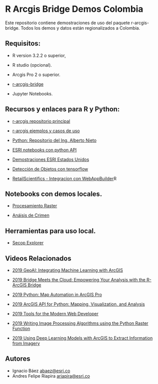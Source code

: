 # R Arcgis Bridge Demos Colombia

Este repositorio contiene demostraciones de uso del paquete r-arcgis-bridge. Todos los demos y datos están regionalizados a Colombia.


## Requisitos:


- R version 3.2.2 o superior, 

- R studio (opcional). 

- Arcgis Pro 2 o superior. 

- [r-arcgis-bridge](https://learn.arcgis.com/es/projects/analyze-crime-using-statistics-and-the-r-arcgis-bridge/lessons/install-the-r-arcgis-bridge-and-start-statistical-analysis.htm)

- Jupyter Notebooks. 

## Recursos y enlaces para R y Python:

- [r-arcgis repositorio principal](https://github.com/R-ArcGIS)

- [r-arcgis ejemplos y casos de uso](https://github.com/R-ArcGIS/r-sample-tools)

- [Python: Repositorio del Ing. Alberto Nieto](https://github.com/Qberto?tab=repositories)

- [ESRI notebooks con python API](https://github.com/Esri/arcgis-python-api/tree/master/samples)

- [Demostraciones ESRI Estados Unidos](https://github.com/Esri/arcgis-python-api/tree/conference_talks/talks)

- [Detección de Objetos con tensorflow](https://github.com/tensorflow/models/tree/master/research/object_detection)

- [RetailScientifics - Integracion con WebAppBuilder](https://github.com/R-ArcGIS/RetailScientifics)R


## Notebooks con demos locales.

- [Procesamiento Raster](notebooks/Raster_Notebook.ipynb)

- [Anáisis de Crimen](notebooks/Crime.ipynb)


## Herramientas para uso local. 

- [Secop Explorer](doc/Secop_Explorer.md)

## Videos Relacionados

- [2019 GeoAI: Integrating Machine Learning with ArcGIS](https://www.esri.com/videos/watch?videoid=yfu34c_XxXo&title=geoai-integrating-machine-learning-with-arcgis)

- [2019 Bridge Meets the Cloud: Empowering Your Analysis with the R-ArcGIS Bridge](https://www.esri.com/videos/watch?videoid=5WyzAhQsXv4&title=Bridge%20Meets%20the%20Cloud%3A%20Empowering%20Your%20Analysis%20with%20the%20R-ArcGIS%20Bridge)

- [2019 Python: Map Automation in ArcGIS Pro](https://www.youtube.com/watch?v=VDp6jwxW5h4)

- [2019 ArcGIS API for Python: Mapping, Visualization, and Analysis](https://www.youtube.com/watch?v=mKjyeesUr80)

- [2019 Tools for the Modern Web Developer](https://www.youtube.com/watch?v=ygQ25o7yCSI)

- [2019 Writing Image Processing Algorithms using the Python Raster Function](https://www.youtube.com/watch?v=FenT61l-xyQ)

- [2019 Using Deep Learning Models with ArcGIS to Extract Information from Imagery](https://www.youtube.com/watch?v=RtagUu7t63c)

## Autores

- Ignacio Báez abaez@esri.co
- Andres Felipe Riapira ariapira@esri.co



